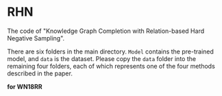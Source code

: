 # RHN
The code of "Knowledge Graph Completion with Relation-based Hard Negative Sampling".

There are six folders in the main directory. `Model` contains the pre-trained model, and `data` is the dataset. Please copy the `data` folder into the remaining four folders, each of which represents one of the four methods described in the paper.

**for WN18RR**
